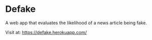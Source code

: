 # Defake
A web app that evaluates the likelihood of a news article being fake.

Visit at: https://defake.herokuapp.com/
